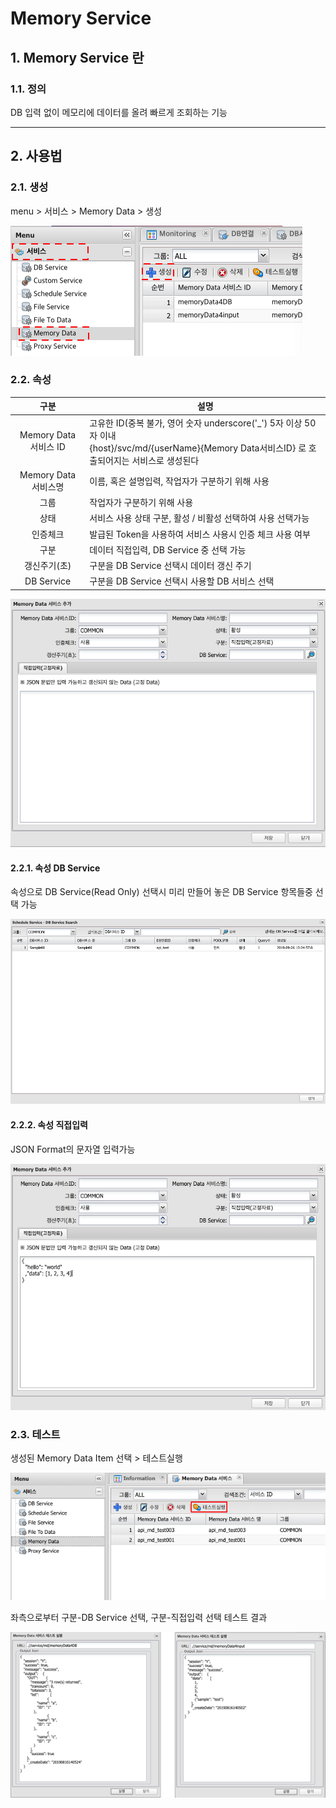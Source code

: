 # Memory Service
## 1. Memory Service 란
### 1.1. 정의
DB 입력 없이 메모리에 데이터를 올려 빠르게 조회하는 기능

---
## 2. 사용법
### 2.1. 생성
menu > 서비스 > Memory Data > 생성

![Service Create](./images/02-service-memory-01.png)

### 2.2. 속성

| 구분 | 설명 |
|:---:|---|
| Memory Data 서비스 ID | 고유한 ID(중복 불가, 영어 숫자 underscore('_') 5자 이상 50자 이내<br />{host}/svc/md/{userName}{Memory Data서비스ID} 로 호출되어지는 서비스로 생성된다 |
| Memory Data 서비스명 | 이름, 혹은 설명입력, 작업자가 구분하기 위해 사용 |
| 그룹 | 작업자가 구분하기 위해 사용 |
| 상태 | 서비스 사용 상태 구분, 활성 / 비활성 선택하여 사용 선택가능 |
| 인증체크 | 발급된 Token을 사용하여 서비스 사용시 인증 체크 사용 여부 |
| 구분 | 데이터 직접입력, DB Service 중 선택 가능 |
| 갱신주기(초) | 구분을 DB Service 선택시 데이터 갱신 주기 |
| DB Service | 구분을 DB Service 선택시 사용할 DB 서비스 선택 |

![Attribute](./images/02-service-memory-02.png)

#### 2.2.1. 속성 DB Service

속성으로 DB Service(Read Only) 선택시 미리 만들어 놓은 DB Service 항목들중 선택 가능

![Attribute DB Service](./images/02-service-memory-03.png)

#### 2.2.2. 속성 직접입력

JSON Format의 문자열 입력가능

![Attribute Static data](./images/02-service-memory-04.png)

### 2.3. 테스트

생성된 Memory Data Item 선택 > 테스트실행

![test](./images/02-service-memory-05.png)

좌측으로부터 구분-DB Service 선택, 구분-직접입력 선택 테스트 결과

![test result](./images/02-service-memory-06.png)
